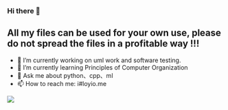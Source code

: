 ### Hi there 👋

## All my files can be used for your own use, please do not spread the files in a profitable way !!!

- 🔭 I’m currently working on uml work and software testing.
- 🌱 I’m currently learning Principles of Computer Organization
- 💬 Ask me about python、cpp、ml
- 📫 How to reach me: i#loyio.me



<img src="https://github-readme-stats.vercel.app/api?username=loyio&show_icons=true&icon_color=196F3D&text_color=999999&bg_color=121212&hide_title=true" />
